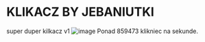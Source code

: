 # KLIKACZ BY JEBANIUTKI
super duper kilkacz v1
![image](https://github.com/Majnek/KLIKACZBYJEBANIUTKI/assets/152002154/a68aa84c-a231-49f5-af79-b6bc4e38785b)
Ponad 859473 klikniec na sekunde.
